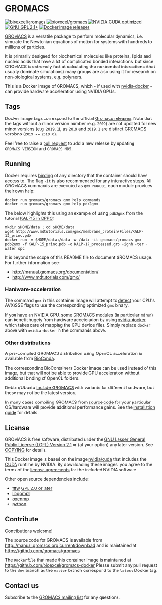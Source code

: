 # GROMACS

[![bioexcel/gromacs](https://img.shields.io/badge/docker-gromacs%2Fgromacs-1488C6.svg?logo=docker)](https://hub.docker.com/r/gromacs/gromacs/ "gromacs/gromacs")
[![bioexcel/gromacs](https://images.microbadger.com/badges/image/gromacs/gromacs.svg)](https://microbadger.com/images/gromacs/gromacs)
[![NVIDIA CUDA optimized](https://img.shields.io/badge/CUDA-optimized-76B900.svg?logo=nvidia)](https://www.nvidia.com/en-gb/data-center/gpu-accelerated-applications/gromacs/)
[![GNU GPL 2.1+](https://img.shields.io/badge/license-LGPL2.1+-A42E2B.svg?logo=gnu)](https://www.gnu.org/licenses/old-licenses/lgpl-2.1.en.html)
[![Docker image releases](https://img.shields.io/github/release/bioexcel/gromacs-docker.svg)](https://github.com/bioexcel/gromacs-docker/releases)


[GROMACS](http://www.gromacs.org/) is a versatile package to perform molecular dynamics, i.e. simulate the Newtonian equations of motion for systems with hundreds to millions of particles.

It is primarily designed for biochemical molecules like proteins, lipids and nucleic acids that have a lot of complicated bonded interactions, but since GROMACS is extremely fast at calculating the nonbonded interactions (that usually dominate simulations) many groups are also using it for research on non-biological systems, e.g. polymers.

This is a Docker image of GROMACS, which - if used with [nvidia-docker](https://github.com/NVIDIA/nvidia-docker) - can provide hardware acceleration using NVIDIA GPUs.

## Tags

Docker image tags correspond to the official [Gromacs releases](http://manual.gromacs.org/documentation/). Note that the tags without a minor version number (e.g. `2019`) are not updated for new minor versions (e.g. `2019.1`), as `2019` and `2019.1` are distinct GROMACS versions (`2019` ~= `2019.0`).

Feel free to raise a [pull request](https://github.com/bioexcel/gromacs-docker/pulls) to add a new release by updating `GROMACS_VERSION` and `GROMACS_MD5`. 


## Running

Docker requires [binding](https://docs.docker.com/storage/bind-mounts/) of any directory that the container should have access to. The flag `-it` is also recommended for any interactive steps. All GROMACS commands are executed as `gmx MODULE`,  each module provides their own help:

    docker run gromacs/gromacs gmx help commands
    docker run gromacs/gromacs gmx help pdb2gmx 

The below highlights this using an example of using `pdb2gmx` from the tutorial [KALP15 in DPPC](http://www.mdtutorials.com/gmx/membrane_protein/01_pdb2gmx.html):

    mkdir $HOME/data ; cd $HOME/data
    wget http://www.mdtutorials.com/gmx/membrane_protein/Files/KALP-15_princ.pdb
    docker run -v $HOME/data:/data -w /data -it gromacs/gromacs gmx pdb2gmx -f KALP-15_princ.pdb -o KALP-15_processed.gro -ignh -ter -water spc


It is beyond the scope of this README file to document GROMACS usage. For further information see:

* http://manual.gromacs.org/documentation/
* http://www.mdtutorials.com/gmx/


### Hardware-acceleration

The command `gmx` in this container image will attempt to [detect](https://github.com/bioexcel/gromacs-docker/blob/dev/gmx-chooser) your CPU's AVX/SSE flags to use the corresponding optimized `gmx` binary.

If you have an NVIDIA GPU, some GROMACS modules (in particular `mdrun`) can benefit hugely from hardware acceleration by using [nvidia-docker](https://github.com/NVIDIA/nvidia-docker) which takes care of mapping the GPU device files. Simply replace `docker` above with `nvidia-docker` in the commands above.

### Other distributions

A pre-compiled GROMACS distribution using OpenCL acceleration is available from [BioConda](https://anaconda.org/bioconda/gromacs).

The corresponding [BioContainers](https://quay.io/repository/biocontainers/gromacs?tab=tags) Docker image can be used instead of this image, but that will not be able to provide GPU acceleration without additional binding of OpenCL folders.

Debian/Ubuntu [include GROMACS](https://packages.ubuntu.com/search?keywords=gromacs) with variants for different hardware, but these may not be the latest version.

In many cases compiling GROMACS from [source code](http://manual.gromacs.org/current/download) for your particular OS/hardware will provide additional performance gains. See the [installation guide](http://manual.gromacs.org/current/install-guide/index.html) for details.

## License

GROMACS is free software, distributed under the [GNU Lesser General
Public License (LGPL) Version 2.1](https://www.gnu.org/licenses/old-licenses/lgpl-2.1.en.html) or (at your option) any later version. See [COPYING](COPYING) for details.

This Docker image is based on the image [nvidia/cuda](https://hub.docker.com/r/nvidia/cuda) that includes the [CUDA](http://docs.nvidia.com/cuda) runtime by NVIDIA. By downloading these images, you agree to the terms of the [license agreements](http://docs.nvidia.com/cuda/eula/index.html) for the included NVIDIA software. 

Other open source dependencies include:

* [fftw](http://www.fftw.org/) [GPL 2.0 or later](https://github.com/FFTW/fftw3/blob/master/COPYING)
* [libgomp1](https://packages.ubuntu.com/xenial/libgomp1)
* [openmpi](https://packages.ubuntu.com/xenial/openmpi-bin)
* [python](https://packages.ubuntu.com/xenial/python/)

## Contribute

Contributions welcome!

The source code for GROMACS is available from http://manual.gromacs.org/current/download and is maintained at https://github.com/gromacs/gromacs

The `Dockerfile` that made this container image is maintained at https://github.com/bioexcel/gromacs-docker
Please submit any pull request to the `dev` branch as the `master` branch correspond to the `latest` Docker tag.


## Contact us

Subscribe to the [GROMACS mailing list](http://www.gromacs.org/Support/Mailing_Lists/GMX-developers_List) for any questions.
